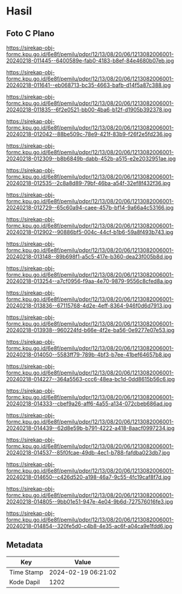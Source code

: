 # Hasil

## Foto C Plano

https://sirekap-obj-formc.kpu.go.id/6e8f/pemilu/pdpr/12/13/08/20/06/1213082006001-20240218-011445--6400589e-fab0-4183-b8ef-84e4680b07eb.jpg

https://sirekap-obj-formc.kpu.go.id/6e8f/pemilu/pdpr/12/13/08/20/06/1213082006001-20240218-011641--eb068713-bc35-4663-bafb-d14f5a87c388.jpg

https://sirekap-obj-formc.kpu.go.id/6e8f/pemilu/pdpr/12/13/08/20/06/1213082006001-20240218-011835--6f2e0521-bb00-4ba6-b12f-d1905b392378.jpg

https://sirekap-obj-formc.kpu.go.id/6e8f/pemilu/pdpr/12/13/08/20/06/1213082006001-20240218-012042--88be509c-78e9-421f-83b9-f26f2e5fd236.jpg

https://sirekap-obj-formc.kpu.go.id/6e8f/pemilu/pdpr/12/13/08/20/06/1213082006001-20240218-012309--b8b6849b-dabb-452b-a515-e2e2032951ae.jpg

https://sirekap-obj-formc.kpu.go.id/6e8f/pemilu/pdpr/12/13/08/20/06/1213082006001-20240218-012535--2c8a8d89-79bf-46ba-a54f-32ef8f432f36.jpg

https://sirekap-obj-formc.kpu.go.id/6e8f/pemilu/pdpr/12/13/08/20/06/1213082006001-20240218-012729--65c60a94-caee-457b-bf14-9a66a4c53166.jpg

https://sirekap-obj-formc.kpu.go.id/6e8f/pemilu/pdpr/12/13/08/20/06/1213082006001-20240218-012902--90886bf5-004c-44cf-b1b6-59a8f493b743.jpg

https://sirekap-obj-formc.kpu.go.id/6e8f/pemilu/pdpr/12/13/08/20/06/1213082006001-20240218-013148--89b698f1-a5c5-417e-b360-dea23f005b8d.jpg

https://sirekap-obj-formc.kpu.go.id/6e8f/pemilu/pdpr/12/13/08/20/06/1213082006001-20240218-013254--a7cf0956-f9aa-4e70-9879-9556c8cfed8a.jpg

https://sirekap-obj-formc.kpu.go.id/6e8f/pemilu/pdpr/12/13/08/20/06/1213082006001-20240218-013836--67115768-4d2e-4eff-8364-946f0d6d7913.jpg

https://sirekap-obj-formc.kpu.go.id/6e8f/pemilu/pdpr/12/13/08/20/06/1213082006001-20240218-013938--960224fd-b66e-4f2e-ba56-0e9277e07e53.jpg

https://sirekap-obj-formc.kpu.go.id/6e8f/pemilu/pdpr/12/13/08/20/06/1213082006001-20240218-014050--5583ff79-789b-4bf3-b7ee-41bef64657b8.jpg

https://sirekap-obj-formc.kpu.go.id/6e8f/pemilu/pdpr/12/13/08/20/06/1213082006001-20240218-014227--364a5563-ccc6-48ea-bc1d-0dd8615b56c6.jpg

https://sirekap-obj-formc.kpu.go.id/6e8f/pemilu/pdpr/12/13/08/20/06/1213082006001-20240218-014333--cbef9a26-aff6-4a55-a134-072cbeb686ad.jpg

https://sirekap-obj-formc.kpu.go.id/6e8f/pemilu/pdpr/12/13/08/20/06/1213082006001-20240218-014439--62d8e59b-b791-4222-a418-8aacf0997234.jpg

https://sirekap-obj-formc.kpu.go.id/6e8f/pemilu/pdpr/12/13/08/20/06/1213082006001-20240218-014537--85f0fcae-49db-4ec1-b788-fafdba023db7.jpg

https://sirekap-obj-formc.kpu.go.id/6e8f/pemilu/pdpr/12/13/08/20/06/1213082006001-20240218-014650--c426d520-a198-46a7-9c55-4fc19caf8f7d.jpg

https://sirekap-obj-formc.kpu.go.id/6e8f/pemilu/pdpr/12/13/08/20/06/1213082006001-20240218-014805--9bb01e51-947e-4e04-9b6d-727576016fe3.jpg

https://sirekap-obj-formc.kpu.go.id/6e8f/pemilu/pdpr/12/13/08/20/06/1213082006001-20240218-014854--320fe5d0-c4b8-4e35-ac6f-a04ca9e1fdd6.jpg


## Metadata

| Key        | Value               |
| ---------- | ------------------- |
| Time Stamp | 2024-02-19 06:21:02 |
| Kode Dapil | 1202                |



